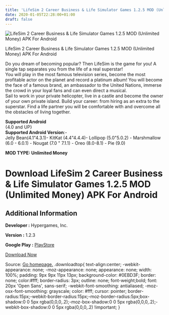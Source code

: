 ```yaml
---
title: 'LifeSim 2 Career Business & Life Simulator Games 1.2.5 MOD (Unlimited Money) APK For Android'
date: 2020-01-05T22:28:00+01:00
draft: false
---
```


![LifeSim 2 Career Business & Life Simulator Games 1.2.5 MOD (Unlimited Money) APK For Android](https://i2.wp.com/apkhome.net/wp-content/uploads/2020/01/LifeSim-2-Career-Business-Life-Simulator-Games-1.2.5-MOD-Unlimited-Money.png "LifeSim 2 Career Business & Life Simulator Games 1.2.5 MOD (Unlimited Money) APK For Android")

  

LifeSim 2 Career Business & Life Simulator Games 1.2.5 MOD (Unlimited Money) APK For Android

Do you dream of becoming popular? Then LifeSim is the game for you! A single tap separates you from the life of a real superstar!  
You will play in the most famous television series, become the most profitable actor on the planet and record a platinum album! You will become the face of a famous brand, an ambassador to the United Nations, immerse the crowd in your loyal fans and can even direct a musical.  
Sail to work in your private helicopter, live in a castle and become the owner of your own private island. Build your career: from hiring as an extra to the superstar. Find a life partner you will be comfortable with and overcome all the obstacles of living together.

**Supported Android**  
{4.0 and UP}  
**Supported Android Version**:-  
Jelly Bean(4.1"4.3.1)- KitKat (4.4"4.4.4)- Lollipop (5.0"5.0.2) - Marshmallow (6.0 - 6.0.1) - Nougat (7.0 " 7.1.1) - Oreo (8.0-8.1) - Pie (9.0)

**MOD TYPE: Unlimited Money**

Download LifeSim 2 Career Business & Life Simulator Games 1.2.5 MOD (Unlimited Money) APK For Android
=====================================================================================================

Additional Information
----------------------

**Developer :** Hypergames, Inc.

**Version :** 1.2.3

**Google Play :** [PlayStore](https://play.google.com/store/apps/details?id=tech.hypergames.lifesim2)

  

[Download Now](https://store4app.co/post/lifesim-2-career-business-amp-life-simulator-games-1-2-5-mod-unlimited-money-apk-for-android_1578250828)

  
Source: [Go homepage.](https://store4app.co/post/lifesim-2-career-business-amp-life-simulator-games-1-2-5-mod-unlimited-money-apk-for-android_1578250828) .downloadtop{ text-align:center; -webkit-appearance: none; -moz-appearance: none; appearance: none; width: 100%; padding: 9px 9px 11px 13px; background-color: #0EBD3F; border: none; color:#fff; border-radius: 3px; outline: none; font-weight;bold; font: 20px 'Open Sans', sans-serif; -webkit-font-smoothing: antialiased; -moz-osx-font-smoothing: grayscale; color: #fff; cursor: pointer; border-radius:15px;-webkit-border-radius:15px;-moz-border-radius:5px;box-shadow:0 0 5px rgba(0,0,0,.2);-moz-box-shadow:0 0 5px rgba(0,0,0,.2);-webkit-box-shadow:0 0 5px rgba(0,0,0,.2) !important; }